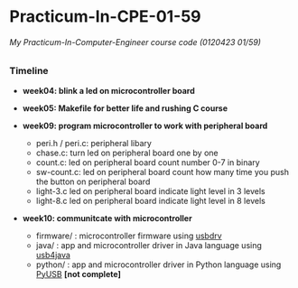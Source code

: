 # Practicum-In-CPE-01-59

###### My Practicum-In-Computer-Engineer course code (0120423 01/59)

### Timeline
* __week04: blink a led on microcontroller board__

* __week05: Makefile for better life and rushing C course__

* __week09: program microcontroller to work with peripheral board__
    * peri.h / peri.c: peripheral libary
    * chase.c: turn led on peripheral board one by one
    * count.c: led on peripheral board count number 0-7 in binary
    * sw-count.c: led on peripheral board count how many time you push the button on peripheral board
    * light-3.c led on peripheral board indicate light level in 3 levels
    * light-8.c led on peripheral board indicate light level in 8 levels

* __week10: communitcate with microcontroller__
    * firmware/ : microcontroller firmware using [usbdrv](https://github.com/obdev/v-usb/tree/master/usbdrv)
    * java/ : app and microcontroller driver in Java language using [usb4java](http://usb4java.org/)
    * python/ : app and microcontroller driver in Python language using [PyUSB](https://walac.github.io/pyusb/) __[not complete]__
